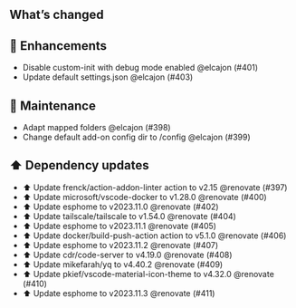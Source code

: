 ## What’s changed
## 🚀 Enhancements

- Disable custom-init with debug mode enabled @elcajon (#401)
- Update default settings.json @elcajon (#403)

## 🧰 Maintenance

- Adapt mapped folders @elcajon (#398)
- Change default add-on config dir to /config @elcajon (#399)

## ⬆️ Dependency updates

- ⬆️ Update frenck/action-addon-linter action to v2.15 @renovate (#397)
- ⬆️ Update microsoft/vscode-docker to v1.28.0 @renovate (#400)
- ⬆️ Update esphome to v2023.11.0 @renovate (#402)
- ⬆️ Update tailscale/tailscale to v1.54.0 @renovate (#404)
- ⬆️ Update esphome to v2023.11.1 @renovate (#405)
- ⬆️ Update docker/build-push-action action to v5.1.0 @renovate (#406)
- ⬆️ Update esphome to v2023.11.2 @renovate (#407)
- ⬆️ Update cdr/code-server to v4.19.0 @renovate (#408)
- ⬆️ Update mikefarah/yq to v4.40.2 @renovate (#409)
- ⬆️ Update pkief/vscode-material-icon-theme to v4.32.0 @renovate (#410)
- ⬆️ Update esphome to v2023.11.3 @renovate (#411)
